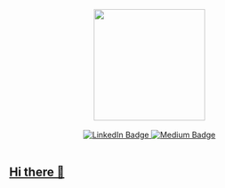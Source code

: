 
<div id="header" align="center">
  <img src="https://i.giphy.com/media/v1.Y2lkPTc5MGI3NjExbXNyMG9rNnZzM3FxY2pscDlrZXdpaGl2bGpyZXlnaHpnM3Zuend1OSZlcD12MV9pbnRlcm5hbF9naWZfYnlfaWQmY3Q9Zw/SvckSy7fFviqrq8ClF/giphy.gif" width="200"/>
</div>

<br>

<div id="badges" align="center">
  <a href="https://www.linkedin.com/in/kayodeatoyebi">
  <img src="https://img.shields.io/badge/LinkedIn-blue?style=for-the-badge&logo=linkedin&logoColor=white" alt="LinkedIn Badge"/>
  <a href="https://medium.com/@kayodeatoyebi">  
  <img src="https://img.shields.io/badge/Medium-black?style=for-the-badge&logo=medium&logoColor=white" alt="Medium Badge"/>
</div>
<br>
<div align="center">
  <img src="https://komarev.com/ghpvc/?username=holufred&style=flat-square&color=blue" alt=""/>
</div>


## Hi there 👋

<!--
**holufred/holufred** is a ✨ _special_ ✨ repository because its `README.md` (this file) appears on your GitHub profile.

Here are some ideas to get you started:

- 🔭 I’m currently working on ...
- 🌱 I’m currently learning ...
- 👯 I’m looking to collaborate on ...
- 🤔 I’m looking for help with ...
- 💬 Ask me about ...
- 📫 How to reach me: ...
- 😄 Pronouns: ...
- ⚡ Fun fact: ...
-->
